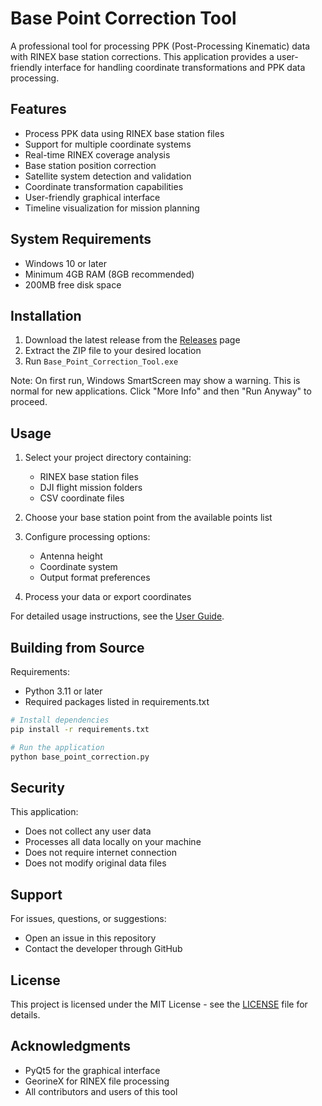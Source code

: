 # Base Point Correction Tool

A professional tool for processing PPK (Post-Processing Kinematic) data with RINEX base station corrections. This application provides a user-friendly interface for handling coordinate transformations and PPK data processing.

## Features

- Process PPK data using RINEX base station files
- Support for multiple coordinate systems
- Real-time RINEX coverage analysis
- Base station position correction
- Satellite system detection and validation
- Coordinate transformation capabilities
- User-friendly graphical interface
- Timeline visualization for mission planning

## System Requirements

- Windows 10 or later
- Minimum 4GB RAM (8GB recommended)
- 200MB free disk space

## Installation

1. Download the latest release from the [Releases](../../releases) page
2. Extract the ZIP file to your desired location
3. Run `Base_Point_Correction_Tool.exe`

Note: On first run, Windows SmartScreen may show a warning. This is normal for new applications. Click "More Info" and then "Run Anyway" to proceed.

## Usage

1. Select your project directory containing:
   - RINEX base station files
   - DJI flight mission folders
   - CSV coordinate files

2. Choose your base station point from the available points list

3. Configure processing options:
   - Antenna height
   - Coordinate system
   - Output format preferences

4. Process your data or export coordinates

For detailed usage instructions, see the [User Guide](docs/USER_GUIDE.md).

## Building from Source

Requirements:
- Python 3.11 or later
- Required packages listed in requirements.txt

```bash
# Install dependencies
pip install -r requirements.txt

# Run the application
python base_point_correction.py
```

## Security

This application:
- Does not collect any user data
- Processes all data locally on your machine
- Does not require internet connection
- Does not modify original data files

## Support

For issues, questions, or suggestions:
- Open an issue in this repository
- Contact the developer through GitHub

## License

This project is licensed under the MIT License - see the [LICENSE](LICENSE) file for details.

## Acknowledgments

- PyQt5 for the graphical interface
- GeorineX for RINEX file processing
- All contributors and users of this tool 